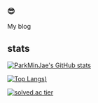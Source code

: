 ### 😎

<a href = "https://yoo11052.tistory.com/" style="text-decoration:none;">My blog</a>
   
## stats
  
[![ParkMinJae's GitHub stats](https://github-readme-stats.vercel.app/api?username=Jeromy0515&show_icons=true&theme=dark)](https://github.com/Jeromy0515/github-readme-stats)
<br>

[![Top Langs](https://github-readme-stats.vercel.app/api/top-langs/?username=Jeromy0515&layout=compact&show_icons=true&theme=dark))](https://github.com/Jeromy0515/github-readme-stats)
<br>

[![solved.ac tier](http://mazassumnida.wtf/api/v2/generate_badge?boj=yoo11052)](https://solved.ac/yoo11052)
 


<!--
**Jeromy0515/Jeromy0515** is a ✨ _special_ ✨ repository because its `README.md` (this file) appears on your GitHub profile.

Here are some ideas to get you started:

- 🔭 I’m currently working on ...
- 🌱 I’m currently learning ...
- 👯 I’m looking to collaborate on ...
- 🤔 I’m looking for help with ...
- 💬 Ask me about ...
- 📫 How to reach me: ...
- 😄 Pronouns: ...
- ⚡ Fun fact: ...
-->
